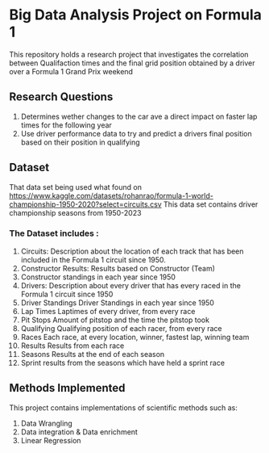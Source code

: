 # Big Data Analysis Project on Formula 1  

This repository holds a research project that investigates the correlation between Qualifaction times and the final grid position obtained by a driver over a Formula 1 Grand Prix weekend 

## Research Questions 

1. Determines wether changes to the car ave a direct impact on faster lap times for the following year
2. Use driver performance data to try and predict a drivers final position based on their position in qualifying 

## Dataset 

That data set being used what found on https://www.kaggle.com/datasets/rohanrao/formula-1-world-championship-1950-2020?select=circuits.csv 
This data set contains driver championship seasons from 1950-2023 

### The Dataset includes :
1. Circuits: Description about the location of each track that has been included in the Formula 1 circuit since 1950.
2. Constructor Results: Results based on Constructor (Team)
3. Constructor standings in each year since 1950
3. Drivers: Description about every driver that has every raced in the Formula 1 circuit since 1950
4. Driver Standings Driver Standings in each year since 1950
5. Lap Times Laptimes of every driver, from every race
6. Pit Stops Amount of pitstop and the time the pitstop took
7. Qualifying Qualifying position of each racer, from every race
8. Races Each race, at every location, winner, fastest lap, winning team
9. Results Results from each race
10. Seasons Results at the end of each season
11. Sprint results from the seasons which have held a sprint race 

## Methods Implemented 
This project contains implementations of scientific methods such as:
1. Data Wrangling 
2. Data integration & Data enrichment 
3. Linear Regression 


